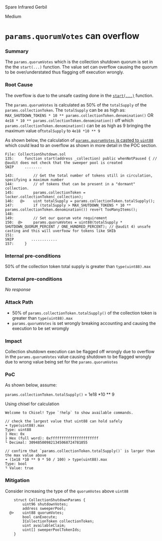 Spare Infrared Gerbil

Medium

# `params.quorumVotes` can overflow

### Summary

The `params.quorumVotes` which is the collection shutdown quorum is set in the the `start(...)` function. The value set can overflow causing the quorum to be over/understated thus flagging off execution wrongly.


### Root Cause

The overflow is due to the unsafe casting done in the [`start(...)`](https://github.com/sherlock-audit/2024-08-flayer/blob/main/flayer/src/contracts/utils/CollectionShutdown.sol#L145-L150) function.

The `params.quorumVotes` is calculated as 50% of the `totalSupply` of the `params.collectionToken`. The `totalSupply` can be as high as:
 `MAX_SHUTDOWN_TOKENS * 10 ** params.collectionToken.denomination()` 
OR 
`4e18 * 10 ** params.collectionToken.denomination()`
off which `params.collectionToken.denomination()` can be as high as 9 bringing the maximum value of`totalSupply` to `4e18 *10 ** 9`


As shown below, the calculation of [`params.quorumVotes` is casted to `uint88`](https://github.com/sherlock-audit/2024-08-flayer/blob/main/flayer/src/contracts/utils/CollectionShutdown.sol#L145-L150) which could lead to an overflow as shown in more detail in the POC section. 

```solidity
File: CollectionShutdown.sol
135:     function start(address _collection) public whenNotPaused { // @audit does not check that the sweeper pool is created
SNIP     ........

143:         // Get the total number of tokens still in circulation, specifying a maximum number
144:         // of tokens that can be present in a "dormant" collection.
145:         params.collectionToken = locker.collectionToken(_collection);
146:   @>    uint totalSupply = params.collectionToken.totalSupply();
147:         if (totalSupply > MAX_SHUTDOWN_TOKENS * 10 ** params.collectionToken.denomination()) revert TooManyItems();
148: 
149:         // Set our quorum vote requirement
150:  @>     params.quorumVotes = uint88(totalSupply * SHUTDOWN_QUORUM_PERCENT / ONE_HUNDRED_PERCENT); // @audit 4) unsafe casting and this will uverfoow for tokens like SHIb
151: 
SNIP        ............
157:     }

```



### Internal pre-conditions

50% of the collection token total supply is greater than `type(uint88).max`

### External pre-conditions

_No response_

### Attack Path

- 50% of `params.collectionToken.totalSupply()` of the collection token is greater than `type(uint88).max`
- `params.quorumVotes` is set wrongly breaking accounting and causing the execution to be set wromgly

### Impact

Collection shutdown execution can be flagged off wrongly due to overflow in the `params.quorumVotes` value causing shutdown to be flagged wrongly due to wrong value being set for the `params.quorumVotes`

### PoC


As shown below, assume:

`params.collectionToken.totalSupply()` = 1e18 *10 ** 9

Using chisel for calculation
```solidity
Welcome to Chisel! Type `!help` to show available commands.

// check the largest value that uint88 can hold safely
➜ type(uint88).max
Type: uint88
├ Hex: 0x
├ Hex (full word): 0xffffffffffffffffffffff
└ Decimal: 309485009821345068724781055

// confirm that `params.collectionToken.totalSupply()` is larger than the max value above
➜ (1e18 *10 ** 9 * 50 / 100) > type(uint88).max
Type: bool
└ Value: true
```

### Mitigation

Consider increasing the type of the `quorumVotes` above `uint88`

```solidity
    struct CollectionShutdownParams {
        uint96 shutdownVotes;
        address sweeperPool;
  @>    uint88 quorumVotes;
        bool canExecute;
        ICollectionToken collectionToken;
        uint availableClaim;
        uint[] sweeperPoolTokenIds;
    }
```